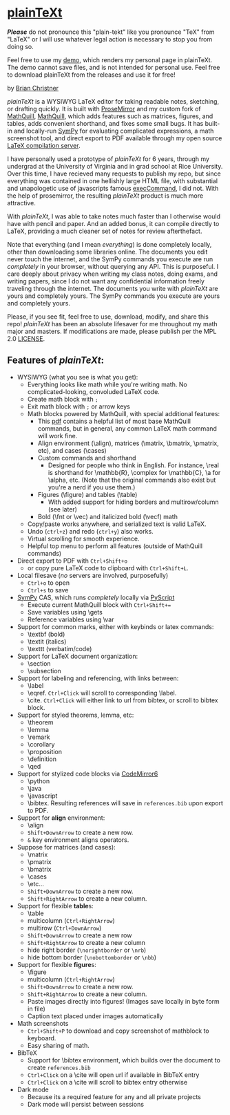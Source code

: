 # [plainTeXt](https://github.com/atEchoOff/plainTeXt)

***Please*** do not pronounce this "plain-tekt" like you pronounce "TeX" from "LaTeX" or I will use whatever legal action is necessary to stop you from doing so. 

Feel free to use my [demo](plaintext.bchristner.com), which renders my personal page in plainTeXt. The demo cannot save files, and is not intended for personal use. Feel free to download plainTeXt from the releases and use it for free!

by [Brian Christner](https://github.com/atEchoOff)

*plainTeXt* is a WYSIWYG LaTeX editor for taking readable notes, sketching, or drafting quickly. It is built with [ProseMirror](https://github.com/prosemirror) and my custom fork of [MathQuill](https://github.com/mathquill), [MathQuill](https://github.com/atEchoOff/MathQuill), which adds features such as matrices, figures, and tables, adds convenient shorthand, and fixes some small bugs. It has built-in and locally-run [SymPy](https://github.com/sympy/sympy) for evaluating complicated expressions, a math screenshot tool, and direct export to PDF available through my open source [LaTeX compilation server](https://github.com/atEchoOff/LaTeXServer).

I have personally used a prototype of *plainTeXt* for 6 years, through my undergrad at the University of Virginia and in grad school at Rice University. Over this time, I have recieved many requests to publish my repo, but since everything was contained in one hellishly large HTML file, with substantial and unapologetic use of javascripts famous [execCommand](https://developer.mozilla.org/en-US/docs/Web/API/Document/execCommand), I did not. With the help of prosemirror, the resulting *plainTeXt* product is much more attractive.

With *plainTeXt*, I was able to take notes much faster than I otherwise would have with pencil and paper. And an added bonus, it can compile directly to LaTeX, providing a much cleaner set of notes for review afterthefact.

Note that everything (and I mean *everything*) is done completely locally, other than downloading some libraries online. The documents you edit never touch the internet, and the SymPy commands you execute are run *completely* in your browser, without querying any API. This is purposeful. I care deeply about privacy when writing my class notes, doing exams, and writing papers, since I do not want any confidential information freely traveling through the internet. The documents you write with *plainTeXt* are yours and completely yours. The SymPy commands you execute are yours and completely yours.

Please, if you see fit, feel free to use, download, modify, and share this repo! *plainTeXt* has been an absolute lifesaver for me throughout my math major and masters. If modifications are made, please publish per the MPL 2.0 [LICENSE](https://github.com/atEchoOff/plainTeXt/blob/main/LICENSE). 

## Features of *plainTeXt*:
- WYSIWYG (what you see is what you get):
    - Everything looks like math while you're writing math. No complicated-looking, convoluded LaTeX code. 
    - Create math block with `;`
    - Exit math block with `;` or arrow keys
    - Math blocks powered by MathQuill, with special additional features:
        - This [pdf](https://fourferries.com/wp-content/uploads/2016/10/Mathquill_commands.pdf) contains a helpful list of most base MathQuill commands, but in general, any common LaTeX math command will work fine.
        - Align environment (\align), matrices (\matrix, \bmatrix, \pmatrix, etc), and cases (\cases)
        - Custom commands and shorthand
            - Designed for people who think in English. For instance, \real is shorthand for \mathbb{R}, \complex for \mathbb{C}, \a for \alpha, etc. (Note that the original commands also exist but you're a nerd if you use them.)
        - Figures (\figure) and tables (\table)
            - With added support for hiding borders and multirow/column (see later)
        - Bold (\fnt or \vec) and italicized bold (\vecf) math
    - Copy/paste works anywhere, and serialized text is valid LaTeX.
    - Undo (`ctrl+z`) and redo (`ctrl+y`) also works.
    - Virtual scrolling for smooth experience.
    - Helpful top menu to perform all features (outside of MathQuill commands)
- Direct export to PDF with `Ctrl+Shift+o`
    - or copy pure LaTeX code to clipboard with `Ctrl+Shift+L`. 
- Local filesave (*no* servers are involved, purposefully)
    - `Ctrl+o` to open
    - `Ctrl+s` to save
- [SymPy](https://github.com/sympy/sympy) CAS, which runs *completely* locally via [PyScript](https://github.com/pyscript/pyscript)
    - Execute current MathQuill block with `Ctrl+Shift+=`
    - Save variables using \gets
    - Reference variables using \var
- Support for common marks, either with keybinds or latex commands:
    - \textbf (bold)
    - \textit (italics)
    - \texttt (verbatim/code)
- Support for LaTeX document organization:
    - \section
    - \subsection
- Support for labeling and referencing, with links between:
    - \label
    - \eqref. `Ctrl+Click` will scroll to corresponding \label. 
    - \cite. `Ctrl+Click` will either link to url from bibtex, or scroll to bibtex block.
- Support for styled theorems, lemma, etc:
    - \theorem
    - \lemma
    - \remark
    - \corollary
    - \proposition
    - \definition
    - \qed
- Support for stylized code blocks via [CodeMirror6](https://github.com/codemirror)
    - \python
    - \java
    - \javascript
    - \bibtex. Resulting references will save in `references.bib` upon export to PDF.
- Support for **align** environment:
    - \align
    - `Shift+DownArrow` to create a new row.
    - `&` key environment aligns operators.
- Suppose for matrices (and cases):
    - \matrix
    - \pmatrix
    - \bmatrix
    - \cases
    - \etc...
    - `Shift+DownArrow` to create a new row.
    - `Shift+RightArrow` to create a new column.
- Support for flexible **table**s:
    - \table
    - multicolumn (`Ctrl+RightArrow`)
    - multirow (`Ctrl+DownArrow`)
    - `Shift+DownArrow` to create a new row
    - `Shift+RightArrow` to create a new column
    - hide right border (`\norightborder` or `\nrb`)
    - hide bottom border (`\nobottomborder` or `\nbb`)
- Support for flexible **figure**s:
    - \figure
    - multicolumn (`Ctrl+RightArrow`)
    - `Shift+DownArrow` to create a new row.
    - `Shift+RightArrow` to create a new column.
    - Paste images directly into figures! (Images save locally in byte form in file)
    - Caption text placed under images automatically
- Math screenshots
    - `Ctrl+Shift+P` to download and copy screenshot of mathblock to keyboard.
    - Easy sharing of math. 
- BibTeX
    - Support for \bibtex environment, which builds over the document to create `references.bib`
    - `Ctrl+Click` on a \cite will open url if available in BibTeX entry
    - `Ctrl+Click` on a \cite will scroll to bibtex entry otherwise
- Dark mode
    - Because its a required feature for any and all private projects
    - Dark mode will persist between sessions